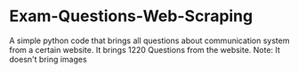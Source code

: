 # Exam-Questions-Web-Scraping
A simple python code that brings all questions about communication system from a certain website. It brings 1220 Questions from the website.
Note: It doesn't bring images
